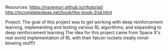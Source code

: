 Resources:
https://nsvemuri.github.io/rltutorial/
http://incompleteideas.net/book/the-book-2nd.html

Project: 
The goal of this project was to get working with deep reinforcement learning, implementing and testing various RL algorithms; and expanding to deep reinforcement learning
The idea for this project came from Space X's real world implementation of RL with their falcon rockets (really mind-blowing stuff!)
